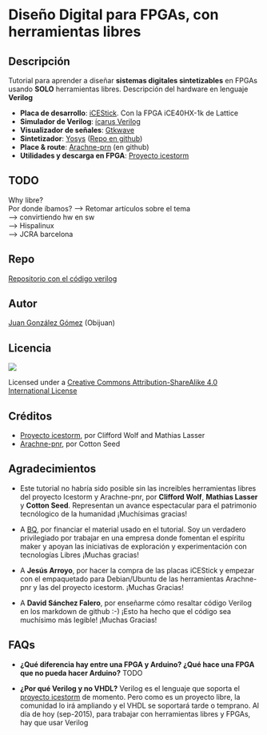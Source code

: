 # Diseño Digital para FPGAs, con herramientas libres

## Descripción

Tutorial para aprender a diseñar **sistemas digitales sintetizables** en FPGAs usando **SOLO** herramientas libres. Descripción del hardware en lenguaje **Verilog**
* **Placa de desarrollo**: [iCEStick](http://www.latticesemi.com/icestick). Con la FPGA iCE40HX-1k de Lattice
* **Simulador de Verilog**: [ícarus Verilog](http://iverilog.icarus.com/) 
* **Visualizador de señales**: [Gtkwave](http://gtkwave.sourceforge.net/)
* **Sintetizador**: [Yosys](http://www.clifford.at/yosys/) ([Repo en github](https://github.com/cliffordwolf/yosys))
* **Place & route**: [Arachne-prn](https://github.com/cseed/arachne-pnr) (en github)
* **Utilidades y descarga en FPGA**: [Proyecto icestorm](http://www.clifford.at/icestorm/)

## TODO  
Why libre?  
Por donde íbamos? --> Retomar artículos sobre el tema  
--> convirtiendo hw en sw  
--> Hispalinux  
--> JCRA barcelona  

## Repo

[Repositorio con el código verilog](https://github.com/Obijuan/open-fpga-verilog-tutorial)

## Autor
[Juan González Gómez](http://obijuan.github.io/) (Obijuan)

## Licencia
<img src="https://github.com/Obijuan/open-fpga-verilog-tutorial/raw/master/tutorial/T00-Intro/images/bq-logo-cc-sa-small-150px.png">

Licensed under a  [Creative Commons Attribution-ShareAlike 4.0 International License](http://creativecommons.org/licenses/by-sa/4.0/)

## Créditos
* [Proyecto icestorm](http://www.clifford.at/icestorm/ ), por Clifford Wolf and Mathias Lasser
* [Arachne-pnr](https://github.com/cseed/arachne-pnr), por Cotton Seed 

## Agradecimientos
* Este tutorial no habría sido posible sin las increibles herramientas libres del proyecto Icestorm y Arachne-pnr, por **Clifford Wolf**, **Mathias Lasser** y **Cotton Seed**. Representan un avance espectacular para el patrimonio tecnólogico de la humanidad ¡Muchísimas gracias! 

* A [BQ](http://bq.com), por financiar el material usado en el tutorial. Soy un verdadero privilegiado por trabajar en una empresa donde fomentan el espíritu maker y apoyan las iniciativas de exploración y experimentación con tecnologías Libres ¡Muchas gracias!

* A **Jesús Arroyo**, por hacer la compra de las placas iCEStick y empezar con el empaquetado para Debian/Ubuntu de las herramientas Arachne-pnr y las del proyecto icestorm. ¡Muchas Gracias!

* A **David Sánchez Falero**, por enseñarme cómo resaltar código Verilog en los markdown de github :-) ¡Esto ha hecho que el código sea muchísimo más legible! ¡Muchas Gracias! 

## FAQs
* **¿Qué diferencia hay entre una FPGA y Arduino? ¿Qué hace una FPGA que no pueda hacer Arduino?**
TODO

* **¿Por qué Verilog y no VHDL?**
Verilog es el lenguaje que soporta el [proyecto icestorm](http://www.clifford.at/icestorm/) de momento. Pero como es un proyecto libre, la comunidad lo irá ampliando y el VHDL se soportará tarde o temprano. Al día de hoy (sep-2015), para trabajar con herramientas libres y FPGAs, hay que usar Verilog
